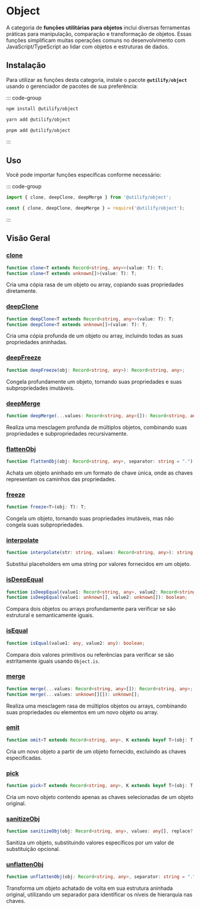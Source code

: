 # Object <Badge type="tip" text="1.0.0" />

A categoria de **funções utilitárias para objetos** inclui diversas ferramentas práticas para manipulação, comparação e transformação de objetos. Essas funções simplificam muitas operações comuns no desenvolvimento com JavaScript/TypeScript ao lidar com objetos e estruturas de dados.

## Instalação

Para utilizar as funções desta categoria, instale o pacote **`@utilify/object`** usando o gerenciador de pacotes de sua preferência:


::: code-group
```bash [npm]
npm install @utilify/object
```

```bash [yarn]
yarn add @utilify/object
```

```bash [pnpm]
pnpm add @utilify/object
```
:::

## Uso

Você pode importar funções específicas conforme necessário:

::: code-group
```typescript [esm]
import { clone, deepClone, deepMerge } from '@utilify/object';
```

```javascript [cjs]
const { clone, deepClone, deepMerge } = require('@utilify/object');
```
:::

## Visão Geral

### [clone](./clone.md)

```typescript
function clone<T extends Record<string, any>>(value: T): T;
function clone<T extends unknown[]>(value: T): T;
```

Cria uma cópia rasa de um objeto ou array, copiando suas propriedades diretamente.


### [deepClone](./deepClone.md)

```typescript
function deepClone<T extends Record<string, any>>(value: T): T;
function deepClone<T extends unknown[]>(value: T): T;
```

Cria uma cópia profunda de um objeto ou array, incluindo todas as suas propriedades aninhadas.


### [deepFreeze](./deepFreeze.md)

```typescript
function deepFreeze(obj: Record<string, any>): Record<string, any>;
```

Congela profundamente um objeto, tornando suas propriedades e suas subpropriedades imutáveis.


### [deepMerge](./deepMerge.md)

```typescript
function deepMerge(...values: Record<string, any>[]): Record<string, any>;
```

Realiza uma mesclagem profunda de múltiplos objetos, combinando suas propriedades e subpropriedades recursivamente.


### [flattenObj](./flattenObj.md)

```typescript
function flattenObj(obj: Record<string, any>, separator: string = "."): Record<string, any>;
```

Achata um objeto aninhado em um formato de chave única, onde as chaves representam os caminhos das propriedades.


### [freeze](./freeze.md)

```typescript
function freeze<T>(obj: T): T;
```

Congela um objeto, tornando suas propriedades imutáveis, mas não congela suas subpropriedades.


### [interpolate](./interpolate.md)

```typescript
function interpolate(str: string, values: Record<string, any>): string;
```

Substitui placeholders em uma string por valores fornecidos em um objeto.


### [isDeepEqual](./isDeepEqual.md)

```typescript
function isDeepEqual(value1: Record<string, any>, value2: Record<string, any>): boolean;
function isDeepEqual(value1: unknown[], value2: unknown[]): boolean;
```

Compara dois objetos ou arrays profundamente para verificar se são estrutural e semanticamente iguais.


### [isEqual](./isEqual.md)

```typescript
function isEqual(value1: any, value2: any): boolean;
```

Compara dois valores primitivos ou referências para verificar se são estritamente iguais usando `Object.is`.


### [merge](./merge.md)

```typescript
function merge(...values: Record<string, any>[]): Record<string, any>;
function merge(...values: unknown[][]): unknown[];
```

Realiza uma mesclagem rasa de múltiplos objetos ou arrays, combinando suas propriedades ou elementos em um novo objeto ou array.


### [omit](./omit.md)

```typescript
function omit<T extends Record<string, any>, K extends keyof T>(obj: T, keys: K[]): Omit<T, K>;
```

Cria um novo objeto a partir de um objeto fornecido, excluindo as chaves especificadas.


### [pick](./pick.md)

```typescript
function pick<T extends Record<string, any>, K extends keyof T>(obj: T, keys: K[]): Pick<T, K>;
```

Cria um novo objeto contendo apenas as chaves selecionadas de um objeto original.


### [sanitizeObj](./sanitizeObj.md)

```typescript
function sanitizeObj(obj: Record<string, any>, values: any[], replace?: any): Record<string, any>;
```

Sanitiza um objeto, substituindo valores específicos por um valor de substituição opcional.


### [unflattenObj](./unflattenObj.md)

```typescript
function unflattenObj(obj: Record<string, any>, separator: string = "."): Record<string, any>;
```

Transforma um objeto achatado de volta em sua estrutura aninhada original, utilizando um separador para identificar os níveis de hierarquia nas chaves.